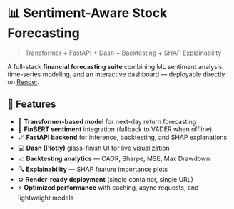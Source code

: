 # 📊 Sentiment-Aware Stock Forecasting  
> Transformer + FastAPI + Dash + Backtesting + SHAP Explainability

A full-stack **financial forecasting suite** combining ML sentiment analysis, time-series modeling, and an interactive dashboard — deployable directly on [Render](https://render.com).


## 🚀 Features

- 🧠 **Transformer-based model** for next-day return forecasting  
- 💬 **FinBERT sentiment** integration (fallback to VADER when offline)  
- 🪄 **FastAPI backend** for inference, backtesting, and SHAP explanations  
- 💻 **Dash (Plotly)** glass-finish UI for live visualization  
- 📈 **Backtesting analytics** — CAGR, Sharpe, MSE, Max Drawdown  
- 🔍 **Explainability** — SHAP feature importance plots  
- ⚙️ **Render-ready deployment** (single container, single URL)  
- ⚡ **Optimized performance** with caching, async requests, and lightweight models



